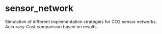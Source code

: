 # sensor_network
Simulation of different implementation strategies for CO2 sensor networks. Accuracy-Cost comparision based on results.
